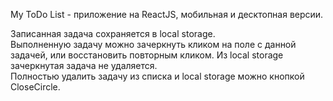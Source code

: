 My ToDo List - приложение на ReactJS, мобильная и десктопная версии.  

Записанная задача сохраняется в local storage.  
Выполненную задачу можно зачеркнуть кликом на поле с данной задачей, или восстановить повторным кликом. Из local storage зачеркнутая задача не удаляется.  
Полностью удалить задачу из списка и local storage можно кнопкой CloseCircle.

